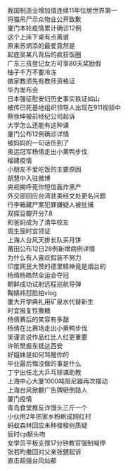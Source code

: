 我国制造业增加值连续11年位居世界第一  
将猫吊尸示众物业公开致歉  
厦门本轮疫情累计确诊12例  
这个上床下桌有点离谱  
原来苏炳添的最爱竟然是  
起底吴某凡背后的疯狂饭圈  
广东三孩登记女方可享80天奖励假  
柚子千万不要冷冻  
做家教须先有教师资格证  
华为发布会  
日本强征慰安妇历史事实铁证如山  
被传已死基地组织领导人出现在911视频中  
蔡徐坤被前经纪公司起诉  
大学怎么还能有这种课  
厦门公布12例确诊详情  
被妈妈的一句话伤到了  
奥运冠军杨倩走出小黄鸭步伐  
福建疫情  
小朋友不爱吃饭的主要原因  
胡慧中入驻微博  
央视揭呼死你短信轰炸黑产  
外交部回应台湾驻美经文处更名问题  
行李箱藏尸案犯罪嫌疑人被批捕  
双探豆瓣开分7.8  
和爸妈成为了清华校友  
周生辰时宜领证  
上海人台风天排长队买月饼  
莆田公布12日28例新增病例详情  
为什么有人喜欢假装不努力  
印度网民大赞的德里精神竟是烟台的  
杨倩杨皓然全运会夺冠  
朝鲜成功试射远程巡航导弹  
鞠婧祎怼脸拍vlog  
厦大开学典礼用矿泉水代替新生  
时宜报复性撒糖  
杨倩赛后的笑容有多甜  
杨倩在比赛场走出小黄鸭步伐  
吴谨言说作品红比人红更重要  
许昕樊振东抵达西安  
好姐妹是如何骂醒你的  
毕业最后悔没做的事是什么  
丁宁出任北大乒乓球课助教  
上海中心大厦1000吨阻尼器再次摆动  
上海台风掀翻广告牌砸倒路人  
厦门疫情  
青岛食堂推反诈馒头三斤一个  
小伙用2年把家乡粉刷成网红村  
蚂蚁森林回应未种梭梭树质疑  
辰时cp额头吻  
女学员平板支撑17分钟教官强制喊停  
张若昀撤回对父亲张健起诉  
直击超强台风灿都  
